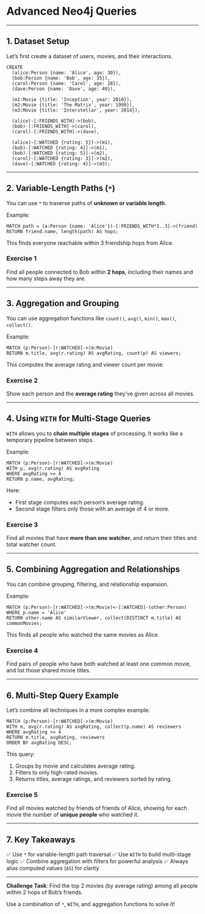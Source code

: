 # Advanced Neo4j Queries

---

## 1. Dataset Setup

Let’s first create a dataset of users, movies, and their interactions.

```cypher
CREATE
  (alice:Person {name: 'Alice', age: 30}),
  (bob:Person {name: 'Bob', age: 35}),
  (carol:Person {name: 'Carol', age: 28}),
  (dave:Person {name: 'Dave', age: 40}),

  (m1:Movie {title: 'Inception', year: 2010}),
  (m2:Movie {title: 'The Matrix', year: 1999}),
  (m3:Movie {title: 'Interstellar', year: 2014}),

  (alice)-[:FRIENDS_WITH]->(bob),
  (bob)-[:FRIENDS_WITH]->(carol),
  (carol)-[:FRIENDS_WITH]->(dave),

  (alice)-[:WATCHED {rating: 5}]->(m1),
  (bob)-[:WATCHED {rating: 4}]->(m1),
  (bob)-[:WATCHED {rating: 5}]->(m2),
  (carol)-[:WATCHED {rating: 3}]->(m2),
  (dave)-[:WATCHED {rating: 4}]->(m3);
```

---

## 2. Variable-Length Paths (`*`)

You can use `*` to traverse paths of **unknown or variable length**.

Example:

```cypher
MATCH path = (a:Person {name: 'Alice'})-[:FRIENDS_WITH*1..3]->(friend)
RETURN friend.name, length(path) AS hops;
```

This finds everyone reachable within 3 friendship hops from Alice.

### Exercise 1

Find all people connected to Bob within **2 hops**, including their names and how many steps away they are.

---

## 3. Aggregation and Grouping

You can use aggregation functions like `count()`, `avg()`, `min()`, `max()`, `collect()`.

Example:

```cypher
MATCH (p:Person)-[r:WATCHED]->(m:Movie)
RETURN m.title, avg(r.rating) AS avgRating, count(p) AS viewers;
```

This computes the average rating and viewer count per movie.

### Exercise 2

Show each person and the **average rating** they’ve given across all movies.

---

## 4. Using `WITH` for Multi-Stage Queries

`WITH` allows you to **chain multiple stages** of processing. It works like a temporary pipeline between steps.

Example:

```cypher
MATCH (p:Person)-[r:WATCHED]->(m:Movie)
WITH p, avg(r.rating) AS avgRating
WHERE avgRating >= 4
RETURN p.name, avgRating;
```

Here:

* First stage computes each person’s average rating.
* Second stage filters only those with an average of 4 or more.

### Exercise 3

Find all movies that have **more than one watcher**, and return their titles and total watcher count.

---

## 5. Combining Aggregation and Relationships

You can combine grouping, filtering, and relationship expansion.

Example:

```cypher
MATCH (p:Person)-[r:WATCHED]->(m:Movie)<-[:WATCHED]-(other:Person)
WHERE p.name = 'Alice'
RETURN other.name AS similarViewer, collect(DISTINCT m.title) AS commonMovies;
```

This finds all people who watched the same movies as Alice.

### Exercise 4

Find pairs of people who have both watched at least one common movie, and list those shared movie titles.

---

## 6. Multi-Step Query Example

Let’s combine all techniques in a more complex example:

```cypher
MATCH (p:Person)-[r:WATCHED]->(m:Movie)
WITH m, avg(r.rating) AS avgRating, collect(p.name) AS reviewers
WHERE avgRating >= 4
RETURN m.title, avgRating, reviewers
ORDER BY avgRating DESC;
```

This query:

1. Groups by movie and calculates average rating.
2. Filters to only high-rated movies.
3. Returns titles, average ratings, and reviewers sorted by rating.

### Exercise 5

Find all movies watched by friends of friends of Alice, showing for each movie the number of **unique people** who watched it.

---

## 7. Key Takeaways

✅ Use `*` for variable-length path traversal
✅ Use `WITH` to build multi-stage logic
✅ Combine aggregation with filters for powerful analysis
✅ Always alias computed values (`AS`) for clarity

---

**Challenge Task**:
Find the top 2 movies (by average rating) among all people within 2 hops of Bob’s friends.

Use a combination of `*`, `WITH`, and aggregation functions to solve it!
